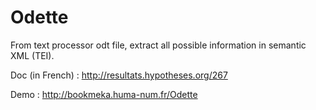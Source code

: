 # Odette

From text processor odt file, extract all possible information in semantic XML (TEI).

Doc (in French) : http://resultats.hypotheses.org/267

Demo : http://bookmeka.huma-num.fr/Odette
